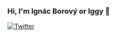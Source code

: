### Hi, I'm Ignác Borový or Iggy 👋

[![Twitter](https://img.shields.io/badge/Twitter-1DA1F2?style=for-the-badge&logo=twitter&logoColor=white)](https://twitter.com/iggy630)

<!--
**iggy228/iggy228** is a ✨ _special_ ✨ repository because its `README.md` (this file) appears on your GitHub profile.

Here are some ideas to get you started:

- 🔭 I’m currently working on ...
- 🌱 I’m currently learning ...
- 👯 I’m looking to collaborate on ...
- 🤔 I’m looking for help with ...
- 💬 Ask me about ...
- 📫 How to reach me: ...
- 😄 Pronouns: ...
- ⚡ Fun fact: ...
-->
